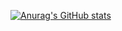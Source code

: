
[![Anurag's GitHub stats](https://github-readme-stats.vercel.app/api?username=yuto-tech&count_private=truetheme=radical)](https://github.com/anuraghazra/github-readme-stats)



